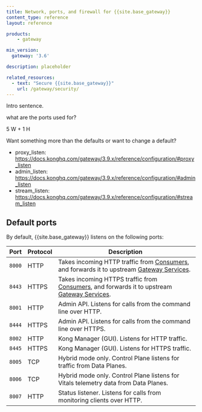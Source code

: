 ```yaml
---
title: Network, ports, and firewall for {{site.base_gateway}}
content_type: reference
layout: reference

products:
    - gateway

min_version:
  gateway: '3.6'

description: placeholder

related_resources:
  - text: "Secure {{site.base_gateway}}"
    url: /gateway/security/
---
```


<!--Original doc:
http://docs.konghq.com/gateway/latest/production/networking/firewall/
https://docs.konghq.com/gateway/latest/production/networking/default-ports/-->

Intro sentence.

what are the ports used for?

5 W + 1 H

Want something more than the defaults or want to change a default?

- proxy_listen: https://docs.konghq.com/gateway/3.9.x/reference/configuration/#proxy_listen
- admin_listen: https://docs.konghq.com/gateway/3.9.x/reference/configuration/#admin_listen
- stream_listen: https://docs.konghq.com/gateway/3.9.x/reference/configuration/#stream_listen

## Default ports

By default, {{site.base_gateway}} listens on the following ports:

| Port                                                                               | Protocol | Description | 
|-----------------------------------------------------------------------------------|---------|------------|
| `8000` | HTTP     | Takes incoming HTTP traffic from [Consumers](/gateway/entities/consumer/), and forwards it to upstream [Gateway Services](/gateway/entities/service/). | 
| `8443` | HTTPS    | Takes incoming HTTPS traffic from [Consumers](/gateway/entities/consumer/), and forwards it to upstream [Gateway Services](/gateway/entities/service/). | 
| `8001` | HTTP     | Admin API. Listens for calls from the command line over HTTP. | 
| `8444` | HTTPS    | Admin API. Listens for calls from the command line over HTTPS. | 
| `8002` | HTTP     | Kong Manager (GUI). Listens for HTTP traffic. | 
| `8445` | HTTPS    | Kong Manager (GUI). Listens for HTTPS traffic. | 
| `8005` | TCP     | Hybrid mode only. Control Plane listens for traffic from Data Planes. | 
| `8006` | TCP     | Hybrid mode only. Control Plane listens for Vitals telemetry data from Data Planes. | 
| `8007` | HTTP     | Status listener. Listens for calls from monitoring clients over HTTP. | 
